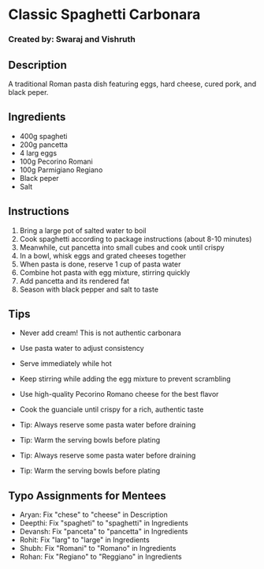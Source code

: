 # Classic Spaghetti Carbonara
### Created by: Swaraj and Vishruth

## Description
A traditional Roman pasta dish featuring eggs, hard cheese, cured pork, and black peper.

## Ingredients
- 400g spagheti
- 200g pancetta
- 4 larg eggs
- 100g Pecorino Romani
- 100g Parmigiano Regiano
- Black peper
- Salt

## Instructions
1. Bring a large pot of salted water to boil
2. Cook spaghetti according to package instructions (about 8-10 minutes)
3. Meanwhile, cut pancetta into small cubes and cook until crispy
4. In a bowl, whisk eggs and grated cheeses together
5. When pasta is done, reserve 1 cup of pasta water
6. Combine hot pasta with egg mixture, stirring quickly
7. Add pancetta and its rendered fat
8. Season with black pepper and salt to taste

## Tips
- Never add cream! This is not authentic carbonara
- Use pasta water to adjust consistency
- Serve immediately while hot
- Keep stirring while adding the egg mixture to prevent scrambling
- Use high-quality Pecorino Romano cheese for the best flavor
- Cook the guanciale until crispy for a rich, authentic taste

- Tip: Always reserve some pasta water before draining
- Tip: Warm the serving bowls before plating
- Tip: Always reserve some pasta water before draining
- Tip: Warm the serving bowls before plating

## Typo Assignments for Mentees
- Aryan: Fix "chese" to "cheese" in Description
- Deepthi: Fix "spagheti" to "spaghetti" in Ingredients
- Devansh: Fix "panceta" to "pancetta" in Ingredients
- Rohit: Fix "larg" to "large" in Ingredients
- Shubh: Fix "Romani" to "Romano" in Ingredients
- Rohan: Fix "Regiano" to "Reggiano" in Ingredients